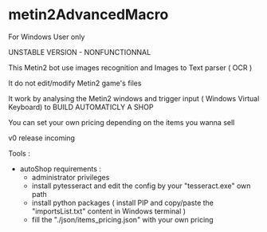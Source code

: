# metin2AdvancedMacro
For Windows User only 

UNSTABLE VERSION - NONFUNCTIONNAL



This Metin2 bot use images recognition and Images to Text parser ( OCR )

It do not edit/modify Metin2 game's files

It work by analysing the Metin2 windows and trigger input ( Windows Virtual Keyboard)  to BUILD AUTOMATICLY A SHOP

You can set your own pricing depending on the items you wanna sell


v0 release incoming 

Tools : 

- autoShop
  requirements : 
    - administrator privileges
    - install pytesseract and edit the config by your "tesseract.exe" own path 
    - install python packages ( install PIP and copy/paste the "importsList.txt" content in Windows terminal ) 
    - fill the "./json/items_pricing.json" with your own pricing
